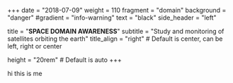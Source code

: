 +++
date = "2018-07-09"
weight = 110
fragment = "domain"
background = "danger"
#gradient = "info-warning"
text = "black"
side_header = "left"

title = "**SPACE DOMAIN AWARENESS**"
subtitle = "Study and monitoring of satellites orbiting the earth"
title_align = "right" # Default is center, can be left, right or center

height = "20rem" # Default is auto
+++

hi this is me
